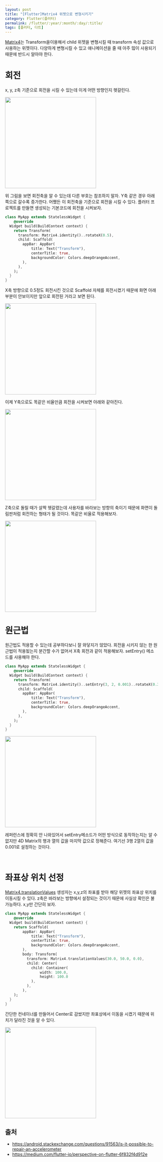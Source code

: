 ```yaml
---
layout: post
title: "[Flutter]Matrix4 위젯으로 변형시키기"
category: Flutter(플러터)
permalink: /flutter/:year/:month/:day/:title/
tags: [플러터, 다트]
---
```


[Matrix4](https://docs.flutter.io/flutter/vector_math/Matrix4-class.html)는 Transform을이용해서 child 위젯을 변형시킬 때 transform 속성 값으로 사용하는 위젯이다. 다양하게 변형시킬 수 있고 애니메이션을 줄 때 아주 많이 사용되기 때문에 반드시 알아야 한다.

# 회전

x, y, z축 기준으로 회전을 시킬 수 있는데 이게 어떤 방향인지 헷갈린다. 

<img src="https://i.stack.imgur.com/gbzQG.png" width="300px">

위 그림을 보면 회전축을 알 수 있는데 다른 부호는 참조하지 말자. Y축 같은 경우 아래쪽으로 갈수록 증가한다. 어쨌든 이 회전축을 기준으로 회전을 시킬 수 있다. 플러터 프로젝트를 만들면 생성되는 기본코드에 회전을 시켜보자.

```dart
class MyApp extends StatelessWidget {
	@override
  Widget build(BuildContext context) {
    return Transform(
	  transform: Matrix4.identity()..rotateX(0.5),
      child: Scaffold(
	    appBar: AppBar(
		    title: Text("Transform"),
		    centerTitle: true,
		    backgroundColor: Colors.deepOrangeAccent,
	    ),
      ),
    );
  }
}
```

X축 방향으로 0.5정도 회전시킨 것으로 Scaffold 자체를 회전시켰기 때문에 화면 아래부분이 안보이지만 앞으로 회전된 거라고 보면 된다.

<img src="https://user-images.githubusercontent.com/35518072/42612396-1f0c0ed0-85d6-11e8-877c-3f14e8404160.png" width="300px">

이제 Y축으로도 똑같은 비율만큼 회전을 시켜보면 아래와 같아진다.

<img src="https://user-images.githubusercontent.com/35518072/42612423-4295556e-85d6-11e8-829f-279677af01a6.png" width="300px">

Z축으로 돌릴 때가 살짝 헷갈렸는데 사용자를 바라보는 방향의 축이기 때문에 화면이 돌림판처럼 회전하는 형태가 될 것이다. 똑같은 비율로 적용해보자.

<img src="https://user-images.githubusercontent.com/35518072/42612462-7171386c-85d6-11e8-8697-1f65296dd345.png" width="300px">

<br>

# 원근법

원근법도 적용할 수 있는데 공부하다보니 잘 와닿지가 않았다. 회전을 시키지 않는 한 원근법이 적용됬는지 분간할 수가 없어서 X축 회전과 같이 적용해보자. setEntry() 메소드를 사용해야 한다.

```dart
class MyApp extends StatelessWidget {
	@override
  Widget build(BuildContext context) {
    return Transform(
	  transform: Matrix4.identity()..setEntry(3, 2, 0.001)..rotateX(0.3),
      child: Scaffold(
	    appBar: AppBar(
		    title: Text("Transform"),
		    centerTitle: true,
		    backgroundColor: Colors.deepOrangeAccent,
	    ),
      ),
    );
  }
}
```

<img src="https://user-images.githubusercontent.com/35518072/42612714-cc28f6c2-85d7-11e8-9498-966145e11f73.png" width="300px">

레퍼런스에 정확히 안 나와있어서 setEntry메소드가 어떤 방식으로 동작하는지는 알 수 없지만 4D Matrix의 행과 열의 값을 마지막 값으로 정해준다. 여기선 3행 2열의 값을 0.001로 설정하는 것이다.

<br>

# 좌표상 위치 선정

[Matrix4.translationValues](https://docs.flutter.io/flutter/vector_math/Matrix4/Matrix4.translationValues.html) 생성자는 x,y,z의 좌표를 받아 해당 위젯의 좌표상 위치를 이동시킬 수 있다. z축은 바라보는 방향에서 설정되는 것이기 때문에 사실상 확인은 불가능하다. x,y만 간단히 보자.

```dart
class MyApp extends StatelessWidget {
	@override
  Widget build(BuildContext context) {
    return Scaffold(
	    appBar: AppBar(
		    title: Text("Transform"),
		    centerTitle: true,
		    backgroundColor: Colors.deepOrangeAccent,
	    ),
	    body: Transform(
		  transform: Matrix4.translationValues(30.0, 50.0, 0.0),
	      child: Center(
		    child: Container(
			    width: 100.0,
			    height: 100.0
		    ),
	      ),
	    ),
    );
  }
}
```

간단한 컨네이너를 만들어서 Center로 감쌌지만 좌표상에서 이동을 시켰기 때문에 위치가 달라진 것을 알 수 있다.

<img src="https://user-images.githubusercontent.com/35518072/42613613-d41eea12-85dc-11e8-92bd-3f0b2cce4a48.png" width="300px">



## 출처

* https://android.stackexchange.com/questions/91563/is-it-possible-to-repair-an-accelerometer
* https://medium.com/flutter-io/perspective-on-flutter-6f832f4d912e